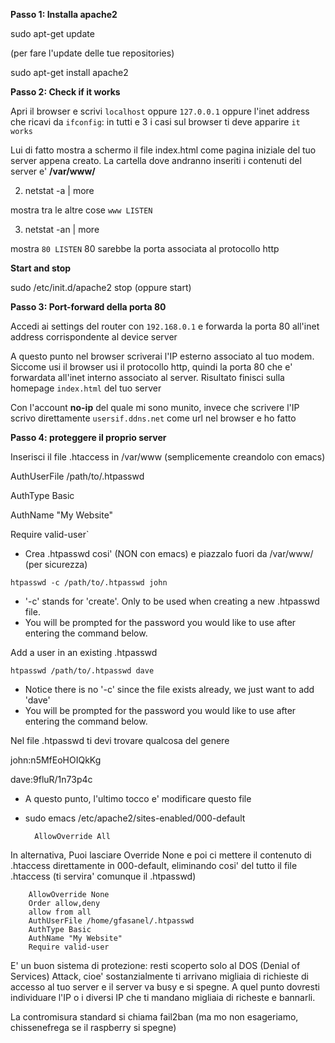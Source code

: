 **Passo 1: Installa apache2**

sudo apt-get update

(per fare l'update delle tue repositories)

sudo apt-get install apache2

**Passo 2: Check if it works**

Apri il browser e scrivi `localhost` oppure `127.0.0.1` oppure l'inet address che ricavi da `ifconfig`: in tutti e
3 i casi sul browser ti deve apparire `it works`

Lui di fatto mostra a schermo il file index.html come pagina iniziale del tuo server appena creato. 
La cartella dove andranno inseriti i contenuti del server e' **/var/www/**

2) netstat -a | more

mostra tra le altre cose `www LISTEN`

3) netstat -an | more

mostra `80 LISTEN` 80 sarebbe la porta associata al protocollo http

**Start and stop**

sudo /etc/init.d/apache2 stop (oppure start)

**Passo 3: Port-forward della porta 80**

Accedi ai settings del router con `192.168.0.1` e forwarda la porta 80 all'inet address corrispondente al device server

A questo punto nel browser scriverai l'IP esterno associato al tuo modem. Siccome usi il browser usi il protocollo
http, quindi la porta 80 che e' forwardata all'inet interno associato al server. 
Risultato finisci sulla homepage `index.html` del tuo server

Con l'account **no-ip** del quale mi sono munito, invece che scrivere l'IP scrivo direttamente
`usersif.ddns.net` come url nel browser e ho fatto

**Passo 4: proteggere il proprio server**

Inserisci il file .htaccess in /var/www (semplicemente creandolo con emacs)

AuthUserFile /path/to/.htpasswd

AuthType Basic

AuthName "My Website"

Require valid-user`

* Crea .htpasswd cosi' (NON con emacs) e piazzalo fuori da /var/www/ (per sicurezza)

`htpasswd -c /path/to/.htpasswd john`

* '-c' stands for 'create'.  Only to be used when creating a new .htpasswd file.
* You will be prompted for the password you would like to use after entering the command below.

Add a user in an existing .htpasswd

`htpasswd /path/to/.htpasswd dave`

* Notice there is no '-c' since the file exists already, we just want to add 'dave'
* You will be prompted for the password you would like to use after entering the command below.

Nel file .htpasswd ti devi trovare qualcosa del genere

john:n5MfEoHOIQkKg

dave:9fluR/1n73p4c

* A questo punto, l'ultimo tocco e' modificare questo file
* sudo emacs /etc/apache2/sites-enabled/000-default

		AllowOverride All

In alternativa, Puoi lasciare Override None e poi ci mettere il contenuto di .htaccess direttamente in 000-default, eliminando cosi' del tutto il file .htaccess (ti servira' comunque il .htpasswd)

		AllowOverride None
		Order allow,deny
		allow from all
		AuthUserFile /home/gfasanel/.htpasswd
		AuthType Basic
		AuthName "My Website"
		Require valid-user
		

E' un buon sistema di protezione: resti scoperto solo al DOS (Denial of Services) Attack, cioe' sostanzialmente ti 
arrivano migliaia di richieste di accesso al tuo server e il server va busy e si spegne. A quel punto dovresti individuare l'IP o i diversi IP che ti mandano migliaia di richeste e bannarli.

La contromisura standard si chiama fail2ban (ma mo non esageriamo, chissenefrega se il raspberry si spegne)




